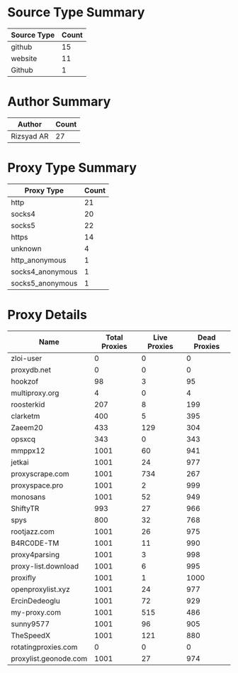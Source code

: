# Source Type Summary

| Source Type | Count |
|-------------|-------|
| github | 15 |
| website | 11 |
| Github | 1 |


# Author Summary

| Author | Count |
|--------|-------|
| Rizsyad AR | 27 |


# Proxy Type Summary

| Proxy Type | Count |
|------------|-------|
| http | 21 |
| socks4 | 20 |
| socks5 | 22 |
| https | 14 |
| unknown | 4 |
| http_anonymous | 1 |
| socks4_anonymous | 1 |
| socks5_anonymous | 1 |


# Proxy Details

| Name | Total Proxies | Live Proxies | Dead Proxies |
|------|---------------|--------------|---------------|
| zloi-user | 0 | 0 | 0 |
| proxydb.net | 0 | 0 | 0 |
| hookzof | 98 | 3 | 95 |
| multiproxy.org | 4 | 0 | 4 |
| roosterkid | 207 | 8 | 199 |
| clarketm | 400 | 5 | 395 |
| Zaeem20 | 433 | 129 | 304 |
| opsxcq | 343 | 0 | 343 |
| mmppx12 | 1001 | 60 | 941 |
| jetkai | 1001 | 24 | 977 |
| proxyscrape.com | 1001 | 734 | 267 |
| proxyspace.pro | 1001 | 2 | 999 |
| monosans | 1001 | 52 | 949 |
| ShiftyTR | 993 | 27 | 966 |
| spys | 800 | 32 | 768 |
| rootjazz.com | 1001 | 26 | 975 |
| B4RC0DE-TM | 1001 | 11 | 990 |
| proxy4parsing | 1001 | 3 | 998 |
| proxy-list.download | 1001 | 6 | 995 |
| proxifly | 1001 | 1 | 1000 |
| openproxylist.xyz | 1001 | 24 | 977 |
| ErcinDedeoglu | 1001 | 72 | 929 |
| my-proxy.com | 1001 | 515 | 486 |
| sunny9577 | 1001 | 96 | 905 |
| TheSpeedX | 1001 | 121 | 880 |
| rotatingproxies.com | 0 | 0 | 0 |
| proxylist.geonode.com | 1001 | 27 | 974 |

